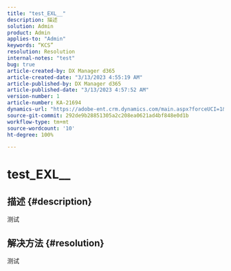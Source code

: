 ```yaml
---
title: "test_EXL__"
description: 描述
solution: Admin
product: Admin
applies-to: "Admin"
keywords: “KCS”
resolution: Resolution
internal-notes: "test"
bug: true
article-created-by: DX Manager d365
article-created-date: "3/13/2023 4:55:19 AM"
article-published-by: DX Manager d365
article-published-date: "3/13/2023 4:57:52 AM"
version-number: 1
article-number: KA-21694
dynamics-url: "https://adobe-ent.crm.dynamics.com/main.aspx?forceUCI=1&pagetype=entityrecord&etn=knowledgearticle&id=bd52b23d-5bc1-ed11-83ff-6045bd006149"
source-git-commit: 292de9b28851305a2c208ea0621ad4bf848e0d1b
workflow-type: tm+mt
source-wordcount: '10'
ht-degree: 100%

---
```


# test_EXL__

## 描述 {#description}

测试

## 解决方法 {#resolution}


测试
